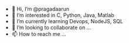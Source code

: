 - 👋 Hi, I’m @pragadaarun
- 👀 I’m interested in C, Python, Java, Matlab
- 🌱 I’m currently learning Devops, NodeJS, SQL
- 💞️ I’m looking to collaborate on ...
- 📫 How to reach me ...

<!---
pragadaarun/pragadaarun is a ✨ special ✨ repository because its `README.md` (this file) appears on your GitHub profile.
You can click the Preview link to take a look at your changes.
--->
